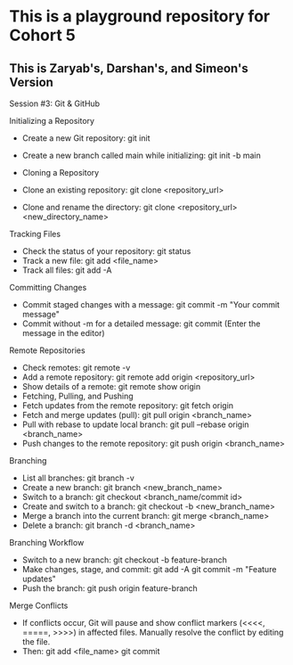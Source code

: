 # This is a playground repository for Cohort 5

## This is Zaryab's, Darshan's, and Simeon's Version


Session #3: Git & GitHub

Initializing a Repository
- Create a new Git repository: git init
- Create a new branch called main while initializing: git init -b main

- Cloning a Repository
- Clone an existing repository: git clone <repository_url>
- Clone and rename the directory: git clone <repository_url> <new_directory_name>

Tracking Files
- Check the status of your repository: git status
- Track a new file: git add <file_name>
- Track all files: git add -A

Committing Changes
- Commit staged changes with a message: git commit -m "Your commit message"
- Commit without -m for a detailed message: git commit (Enter the message in the editor)

Remote Repositories
- Check remotes: git remote -v
- Add a remote repository: git remote add origin <repository_url>
- Show details of a remote: git remote show origin
- Fetching, Pulling, and Pushing
- Fetch updates from the remote repository: git fetch origin
- Fetch and merge updates (pull): git pull origin <branch_name>
- Pull with rebase to update local branch: git pull –rebase origin <branch_name>
- Push changes to the remote repository: git push origin <branch_name>

Branching
- List all branches: git branch -v
- Create a new branch: git branch <new_branch_name>
- Switch to a branch: git checkout <branch_name/commit id>
- Create and switch to a branch: git checkout -b <new_branch_name>
- Merge a branch into the current branch: git merge <branch_name>
- Delete a branch: git branch -d <branch_name>

Branching Workflow
- Switch to a new branch: git checkout -b feature-branch
- Make changes, stage, and commit:
git add -A
git commit -m "Feature updates"
- Push the branch: git push origin feature-branch

Merge Conflicts
- If conflicts occur, Git will pause and show conflict markers (<<<<, =====, >>>>) in affected files. Manually resolve the conflict by editing the file. 
- Then: git add <file_name>
git commit
